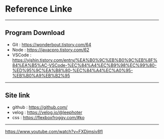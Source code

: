 # **Reference Linke**

---

## **Program Download**
- Git : https://wonderbout.tistory.com/64
- Node : https://javacpro.tistory.com/62
- VSCode : https://yjshin.tistory.com/entry/%EA%B0%9C%EB%B0%9C%EB%8F%84%EA%B5%AC-VSCode-%EC%84%A4%EC%B9%98%EC%99%80-%ED%95%9C%EA%B8%80-%EC%84%A4%EC%A0%95-%EB%B0%A9%EB%B2%95

---

## **Site link**
- github : https://github.com/
- velog : https://velog.io/@leephoter
- css : https://flexboxfroggy.com/#ko

---

https://www.youtube.com/watch?v=FXDjmsiv8fI